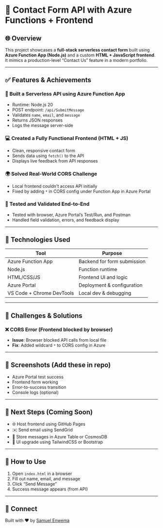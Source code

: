 # 📘 Contact Form API with Azure Functions + Frontend

## 🌐 Overview

This project showcases a **full-stack serverless contact form** built using **Azure Function App (Node.js)** and a custom **HTML + JavaScript frontend**. It mimics a production-level “Contact Us” feature in a modern portfolio.

---

## ✅ Features & Achievements

### 🚀 Built a Serverless API using Azure Function App
- Runtime: Node.js 20
- POST endpoint: `/api/SubmitMessage`
- Validates `name`, `email`, and `message`
- Returns JSON responses
- Logs the message server-side

### 💻 Created a Fully Functional Frontend (HTML + JS)
- Clean, responsive contact form
- Sends data using `fetch()` to the API
- Displays live feedback from API responses

### 🌍 Solved Real-World CORS Challenge
- Local frontend couldn't access API initially
- Fixed by adding `*` in CORS config under Function App in Azure Portal

### 🔄 Tested and Validated End-to-End
- Tested with browser, Azure Portal’s Test/Run, and Postman
- Handled field validation, errors, and feedback display

---

## 🧪 Technologies Used

| Tool                | Purpose                       |
|---------------------|-------------------------------|
| Azure Function App  | Backend for form submission   |
| Node.js             | Function runtime              |
| HTML/CSS/JS         | Frontend UI and logic         |
| Azure Portal        | Deployment & configuration    |
| VS Code + Chrome DevTools | Local dev & debugging |

---

## 🧠 Challenges & Solutions

### ❌ CORS Error (Frontend blocked by browser)
- **Issue**: Browser blocked API calls from local file
- **Fix**: Added wildcard `*` to CORS config in Azure

---

## 📸 Screenshots (Add these in repo)
- Azure Portal test success
- Frontend form working
- Error-to-success transition
- Console logs (optional)

---

## 🧭 Next Steps (Coming Soon)
- 🌐 Host frontend using GitHub Pages
- ✉️ Send email using SendGrid
- 💾 Store messages in Azure Table or CosmosDB
- 🎨 UI upgrade using TailwindCSS or Bootstrap

---

## 📎 How to Use

1. Open `index.html` in a browser
2. Fill out name, email, and message
3. Click “Send Message”
4. Success message appears (from API)

---

## 🤝 Connect

Built with ❤️ by [Samuel Enwema](https://www.linkedin.com/in/samuelenwema)
